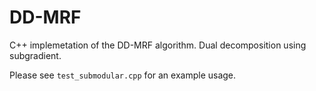 # DD-MRF
C++ implemetation of the DD-MRF algorithm. Dual decomposition using subgradient.

Please see `test_submodular.cpp` for an example usage. 

